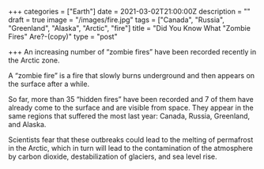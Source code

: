+++
categories = ["Earth"]
date = 2021-03-02T21:00:00Z
description = ""
draft = true
image = "/images/fire.jpg"
tags = ["Canada", "Russia", "Greenland", "Alaska", "Arctic", "fire"]
title = "Did You Know What \"Zombie Fires\" Are?-(copy)"
type = "post"

+++
An increasing number of “zombie fires” have been recorded recently in the Arctic zone.

A “zombie fire” is a fire that slowly burns underground and then appears on the surface after a while.

So far, more than 35 “hidden fires” have been recorded and 7 of them have already come to the surface and are visible from space. They appear in the same regions that suffered the most last year: Canada, Russia, Greenland, and Alaska.

Scientists fear that these outbreaks could lead to the melting of permafrost in the Arctic, which in turn will lead to the contamination of the atmosphere by carbon dioxide, destabilization of glaciers, and sea level rise.